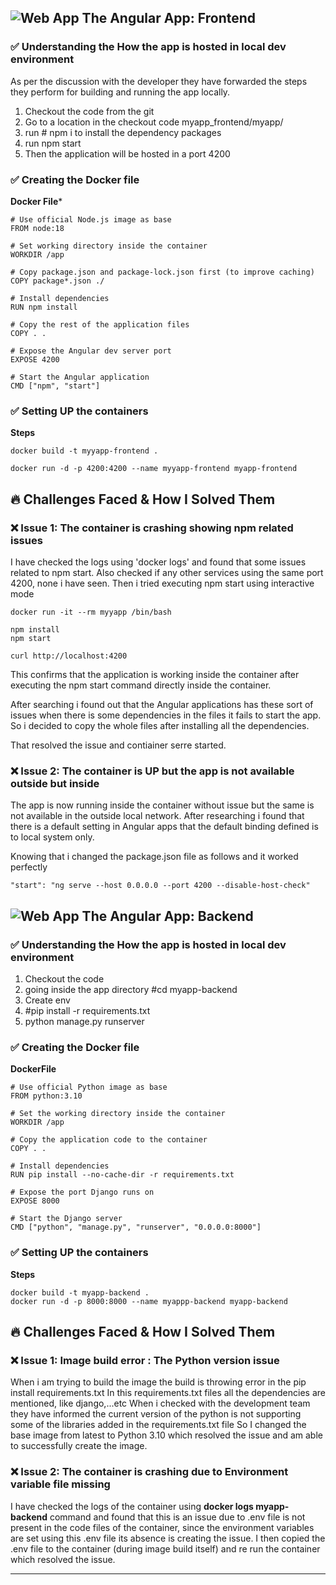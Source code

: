 ## ![Web App](https://img.shields.io/badge/Web%20App-0078D7?style=for-the-badge&logo=googlechrome&logoColor=white) **The Angular App: Frontend**

### ✅ **Understanding the How the app is hosted in local dev environment**

As per the discussion with the developer they have forwarded the steps they perform for building and running the app locally.

1. Checkout the code from the git
2. Go to a location in the checkout code myapp_frontend/myapp/   
3. run # npm i to install the dependency packages
4. run npm start
5. Then the application will be hosted in a port 4200

### ✅ **Creating the Docker file**

**Docker File***
```plaintext
# Use official Node.js image as base
FROM node:18

# Set working directory inside the container
WORKDIR /app

# Copy package.json and package-lock.json first (to improve caching)
COPY package*.json ./

# Install dependencies
RUN npm install

# Copy the rest of the application files
COPY . .

# Expose the Angular dev server port
EXPOSE 4200

# Start the Angular application
CMD ["npm", "start"]

````

### ✅ **Setting UP the containers**

**Steps**
````Plaintext
docker build -t myyapp-frontend .

docker run -d -p 4200:4200 --name myyapp-frontend myapp-frontend

````

## 🔥 **Challenges Faced & How I Solved Them**

### ❌ Issue 1: The container is crashing showing npm related issues

I have checked the logs using 'docker logs' and found that some issues related to npm start.
Also checked if any other services using the same port 4200, none i have seen.
Then i tried executing npm start using interactive mode

````plaintext
docker run -it --rm myyapp /bin/bash

npm install
npm start

curl http://localhost:4200
````
This confirms that the application is working inside the container after executing the npm start command directly inside the container.

After searching i found out that the Angular applications has these sort of issues when there is some dependencies in the files it fails to start the app. So i decided to copy the whole files after installing all the dependencies.

That resolved the issue and contiainer serre started.

### ❌ Issue 2: The container is UP but the app is not available outside but inside

The app is now running inside the container without issue but the same is not available in the outside local network.
After researching i found that there is a default setting in Angular apps that the default binding defined is to local system only.

Knowing that i changed the package.json file as follows and it worked perfectly

````plaintext
"start": "ng serve --host 0.0.0.0 --port 4200 --disable-host-check"
````


## ![Web App](https://img.shields.io/badge/Web%20App-0078D7?style=for-the-badge&logo=googlechrome&logoColor=white) **The Angular App: Backend**

### ✅ **Understanding the How the app is hosted in local dev environment**

1. Checkout the code
2. going inside the app directory #cd myapp-backend
3. Create env
4. #pip install -r requirements.txt
5. python manage.py runserver

### ✅ **Creating the Docker file**

**DockerFile**
````plaintext
# Use official Python image as base
FROM python:3.10

# Set the working directory inside the container
WORKDIR /app

# Copy the application code to the container
COPY . .

# Install dependencies
RUN pip install --no-cache-dir -r requirements.txt

# Expose the port Django runs on
EXPOSE 8000

# Start the Django server
CMD ["python", "manage.py", "runserver", "0.0.0.0:8000"]

````

### ✅ **Setting UP the containers**

**Steps**
````Plaintext
docker build -t myapp-backend .
docker run -d -p 8000:8000 --name myappp-backend myapp-backend
````

## 🔥 **Challenges Faced & How I Solved Them**

### ❌ Issue 1: Image build error : The Python version issue

When i am trying to build the image the build is throwing error in the pip install requirements.txt
In this requirements.txt  files all the dependencies are mentioned, like django,...etc
When i checked with the development team they have informed the current version of the python is not supporting some of the libraries added in the requirements.txt file
So I changed the base image from latest to Python 3.10 which resolved the issue and am able to successfully create the image.

### ❌ Issue 2: The container is crashing due to Environment variable file missing

I have checked the logs of the container using **docker logs myapp-backend** command and found that this is an issue due to .env file is not present in the code files of the container, since the environment variables are set using this .env file its absence is creating the issue. I then copied the .env file to the container (during image build itself) and re run the container which resolved the issue.


---
